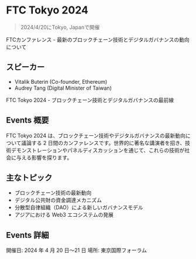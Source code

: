 # FTC Tokyo 2024

> 2024/4/20にTokyo, Japanで開催

FTCカンファレンス - 最新のブロックチェーン技術とデジタルガバナンスの動向について

## スピーカー

- Vitalik Buterin (Co-founder, Ethereum)
- Audrey Tang (Digital Minister of Taiwan)


FTC Tokyo 2024 - ブロックチェーン技術とデジタルガバナンスの最前線

## Events 概要

FTC Tokyo 2024 は、ブロックチェーン技術やデジタルガバナンスの最新動向について議論する 2 日間のカンファレンスです。世界的に著名な講演者を招き、技術デモンストレーションやパネルディスカッションを通じて、これらの技術が社会に与える影響を探ります。

## 主なトピック

- ブロックチェーン技術の最新動向
- デジタル公共財の資金調達メカニズム
- 分散型自律組織（DAO）による新しいガバナンスモデル
- アジアにおける Web3 エコシステムの発展

## Events 詳細

開催日: 2024 年 4 月 20 日〜21 日
場所: 東京国際フォーラム
